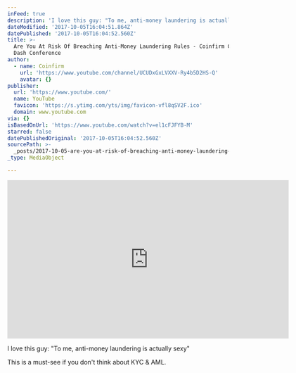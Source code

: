 ```yaml
---
inFeed: true
description: 'I love this guy: "To me, anti-money laundering is actually sexy" '
dateModified: '2017-10-05T16:04:51.864Z'
datePublished: '2017-10-05T16:04:52.560Z'
title: >-
  Are You At Risk Of Breaching Anti-Money Laundering Rules - Coinfirm CEO at
  Dash Conference
author:
  - name: Coinfirm
    url: 'https://www.youtube.com/channel/UCUDxGxLVXXV-Ry4b5D2HS-Q'
    avatar: {}
publisher:
  url: 'https://www.youtube.com/'
  name: YouTube
  favicon: 'https://s.ytimg.com/yts/img/favicon-vfl8qSV2F.ico'
  domain: www.youtube.com
via: {}
isBasedOnUrl: 'https://www.youtube.com/watch?v=el1cFJFYB-M'
starred: false
datePublishedOriginal: '2017-10-05T16:04:52.560Z'
sourcePath: >-
  _posts/2017-10-05-are-you-at-risk-of-breaching-anti-money-laundering-rules-c.md
_type: MediaObject

---
```

<iframe src="https://cdn.embedly.com/widgets/media.html?src=https%3A%2F%2Fwww.youtube.com%2Fembed%2Fel1cFJFYB-M%3Ffeature%3Doembed&amp;url=http%3A%2F%2Fwww.youtube.com%2Fwatch%3Fv%3Del1cFJFYB-M&amp;image=https%3A%2F%2Fi.ytimg.com%2Fvi%2Fel1cFJFYB-M%2Fhqdefault.jpg&amp;key=a715cf41cc93453ca338d350cd26f87b&amp;type=text%2Fhtml&amp;schema=youtube" width="640" height="360" scrolling="no" frameborder="0" allowfullscreen="" style=""></iframe>

I love this guy: "To me, anti-money laundering is actually sexy" 

This is a must-see if you don't think about KYC & AML.